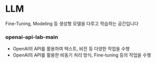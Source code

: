 # LLM
Fine-Tuning, Modeling 등 생성형 모델을 다루고 학습하는 공간입니다


### openai-api-lab-main
-  OpenAI의 API를 활용하여 텍스트, 비전 등 다양한 작업을 수행
-  OpenAI의 API를 활용한 비동기 처리 방식, Fine-tuning 등의 작업을 수행
